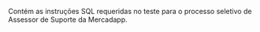 Contém as instruções SQL requeridas no teste para o processo seletivo de Assessor de Suporte da Mercadapp.
